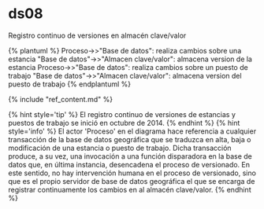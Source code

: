 # ds08

Registro continuo de versiones en almacén clave/valor

{% plantuml %}
Proceso->>"Base de datos": realiza cambios sobre una estancia
"Base de datos"->>"Almacen clave/valor": almacena version de la estancia
Proceso->>"Base de datos": realiza cambios sobre un puesto de trabajo
"Base de datos"->>"Almacen clave/valor": almacena version del puesto de trabajo
{% endplantuml %}

{% include "ref_content.md" %}

<!--sec data-title="⌨ Notas de los desarrolladores" data-id="devnotes08" ces-->

{% hint style='tip' %}
El registro continuo de versiones de estancias y puestos de trabajo se inició en octubre de 2014.
{% endhint %}
{% hint style='info' %}
El actor 'Proceso' en el diagrama hace referencia a cualquier transacción de la base de datos geográfica que se traduzca en alta, baja o modificación de una estancia o puesto de trabajo. Dicha transacción produce, a su vez, una invocación a una función disparadora en la base de datos que, en última instancia, desencadena el proceso de versionado. En este sentido, no hay intervención humana en el proceso de versionado, sino que es el propio  servidor de base de datos geográfica el que se encarga de registrar continuamente los cambios en al almacén clave/valor.
{% endhint %}

<!--endsec-->